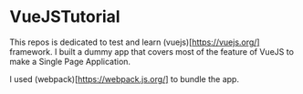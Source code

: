 # VueJSTutorial

This repos is dedicated to test and learn (vuejs)[https://vuejs.org/] framework. I built a dummy app that covers most of the feature of VueJS to make a Single Page Application.

I used (webpack)[https://webpack.js.org/] to bundle the app.